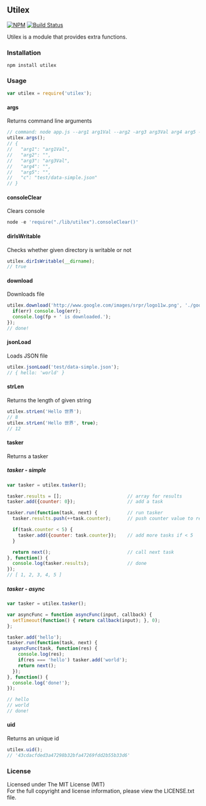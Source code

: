 ## Utilex

[![NPM][npm-image]][npm-url] [![Build Status][travis-image]][travis-url]

Utilex is a module that provides extra functions.

### Installation

```
npm install utilex
```

### Usage

```javascript
var utilex = require('utilex');
```

#### args

Returns command line arguments

```javascript
// command: node app.js --arg1 arg1Val --arg2 -arg3 arg3Val arg4 arg5 -c test/data-simple.json
utilex.args();
// {
//   "arg1": "arg1Val",
//   "arg2": "",
//   "arg3": "arg3Val",
//   "arg4": "",
//   "arg5": "",
//   "c": "test/data-simple.json"
// }
```

#### consoleClear

Clears console

```javascript
node -e 'require("./lib/utilex").consoleClear()'
```

#### dirIsWritable

Checks whether given directory is writable or not

```javascript
utilex.dirIsWritable(__dirname);
// true
```

#### download

Downloads file

```javascript
utilex.download('http://www.google.com/images/srpr/logo11w.png', './google-logo.png', function(err, fp) {
  if(err) console.log(err);
  console.log(fp + ' is downloaded.');
});
// done!
```

#### jsonLoad

Loads JSON file

```javascript
utilex.jsonLoad('test/data-simple.json');
// { hello: 'world' }
```

#### strLen

Returns the length of given string

```javascript
utilex.strLen('Hello 世界');
// 8
utilex.strLen('Hello 世界', true);
// 12
```

#### tasker

Returns a tasker

##### tasker - simple

```javascript
var tasker = utilex.tasker();

tasker.results = [];                        // array for results
tasker.add({counter: 0});                   // add a task

tasker.run(function(task, next) {           // run tasker
  tasker.results.push(++task.counter);      // push counter value to results

  if(task.counter < 5) {
    tasker.add({counter: task.counter});    // add more tasks if < 5
  }

  return next();                            // call next task
}, function() {
  console.log(tasker.results);              // done
});
// [ 1, 2, 3, 4, 5 ]
```

##### tasker - async

```javascript
var tasker = utilex.tasker();

var asyncFunc = function asyncFunc(input, callback) {
  setTimeout(function() { return callback(input); }, 0);
};

tasker.add('hello');
tasker.run(function(task, next) {
  asyncFunc(task, function(res) {
    console.log(res);
    if(res === 'hello') tasker.add('world');
    return next();
  });
}, function() {
  console.log('done!');
});

// hello
// world
// done!
```

#### uid

Returns an unique id

```javascript
utilex.uid();
// '43cdacfded3a47298b32bfa47269fdd2b55b33d6'
```

### License

Licensed under The MIT License (MIT)  
For the full copyright and license information, please view the LICENSE.txt file.

[npm-url]: http://npmjs.org/package/utilex
[npm-image]: https://badge.fury.io/js/utilex.png

[travis-url]: https://travis-ci.org/cmfatih/utilex
[travis-image]: https://travis-ci.org/cmfatih/utilex.svg?branch=master